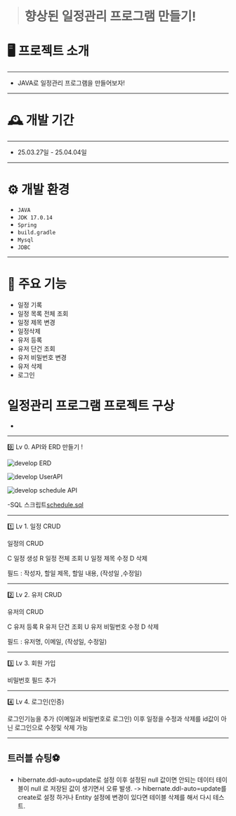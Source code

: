 > # 향상된 일정관리 프로그램 만들기!

<h1>🖥️ 프로젝트 소개</h1>

---

- JAVA로 일정관리 프로그램을 만들어보자!<br>

---

<h1>🕰️ 개발 기간</h1>

---
- 25.03.27일 - 25.04.04일

---
<h1>⚙️ 개발 환경</h1>

- `JAVA`
- `JDK 17.0.14`
- `Spring`
- `build.gradle`
- `Mysql`
- `JDBC`
  
---

<h1>📌 주요 기능</h1>

- 일정 기록
- 일정 목록 전체 조회
- 일정 제목 변경
- 일정삭제
- 유저 등록
- 유저 단건 조회
- 유저 비밀번호 변경
- 유저 삭제
- 로그인
  
<h1>일정관리 프로그램 프로젝트 구상</h1>

- 

---

0️⃣ Lv 0. API와 ERD 만들기 !

![develop ERD](https://github.com/user-attachments/assets/d5531cc4-6b53-45c0-9944-016365b31905)

![develop UserAPI](https://github.com/user-attachments/assets/49e46c30-d320-493e-a02f-91f5feeb4d89)

![develop schedule API](https://github.com/user-attachments/assets/18eafd2b-8bab-4c5a-a819-7113a8cdfb29)

-SQL 스크립트[schedule.sql](schedule.sql)

---

1️⃣ Lv 1. 일정 CRUD

일정의 CRUD

C 일정 생성 
R 일정 전체 조회
U 일정 제목 수정
D 삭제

필드 : 작성자, 할일 제목, 할일 내용, (작성일 ,수정일)

---

2️⃣ Lv 2. 유저 CRUD

유저의 CRUD

C 유저 등록
R 유저 단건 조회
U 유저 비밀번호 수정
D 삭제

필드 : 유저명, 이메일, (작성일, 수정일)

---

3️⃣ Lv 3. 회원 가입

비밀번호 필드 추가

---

4️⃣ Lv 4. 로그인(인증)

로그인기능을 추가 (이메일과 비밀번호로 로그인)
이후
일정을 수정과 삭제를 id값이 아닌 로그인으로 수정및 삭제 가능

---

<h2>트러블 슈팅⚽</h2>

- hibernate.ddl-auto=update로 설정 이후 설정된 null 값이면 안되는 데이터 테이블이 null 로 저장된 값이 생기면서 오류 발생.
 -> hibernate.ddl-auto=update를 create로 설정 하거나 Entity 설정에 변경이 있다면 테이블 삭제를 해서 다시 테스트.


  
